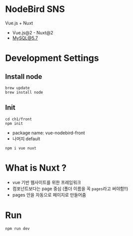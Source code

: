 # NodeBird SNS
Vue.js + Nuxt
* Vue.js@2 - Nuxt@2
* MySQL@5.7

# Development Settings

## Install node
```
brew update
brew install node
```

## Init
```
cd ch1/front
npm init
```
* package name: vue-nodebird-front
* 나머지 default

```
npm i vue nuxt
```

# What is Nuxt ?
* vue 기반 웹사이트를 위한 프레임워크
* 컴포넌트보다는 page 중심 (폴더 이름을 꼭 `pages`라고 써야함!!)
* pages 안을 자동으로 페이지로 만들어줌

# Run
```
npm run dev
```